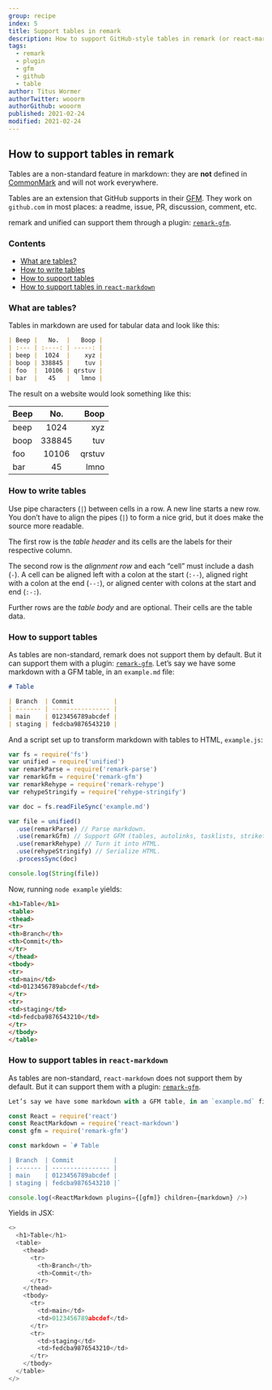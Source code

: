 ```yaml
---
group: recipe
index: 5
title: Support tables in remark
description: How to support GitHub-style tables in remark (or react-markdown)
tags:
  - remark
  - plugin
  - gfm
  - github
  - table
author: Titus Wormer
authorTwitter: wooorm
authorGithub: wooorm
published: 2021-02-24
modified: 2021-02-24
---
```


## How to support tables in remark

Tables are a non-standard feature in markdown: they are **not** defined in
[CommonMark][] and will not work everywhere.

Tables are an extension that GitHub supports in their [GFM][].
They work on `github.com` in most places: a readme, issue, PR, discussion,
comment, etc.

remark and unified can support them through a plugin:
[`remark-gfm`][remark-gfm].

### Contents

*   [What are tables?](#what-are-tables)
*   [How to write tables](#how-to-write-tables)
*   [How to support tables](#how-to-support-tables)
*   [How to support tables in `react-markdown`](#how-to-support-tables-in-react-markdown)

### What are tables?

Tables in markdown are used for tabular data and look like this:

```markdown
| Beep |   No.  |   Boop |
| :--- | :----: | -----: |
| beep |  1024  |    xyz |
| boop | 338845 |    tuv |
| foo  |  10106 | qrstuv |
| bar  |   45   |   lmno |
```

The result on a website would look something like this:

| Beep |   No.  |   Boop |
| :--- | :----: | -----: |
| beep |  1024  |    xyz |
| boop | 338845 |    tuv |
| foo  |  10106 | qrstuv |
| bar  |   45   |   lmno |

### How to write tables

Use pipe characters (`|`) between cells in a row.
A new line starts a new row.
You don’t have to align the pipes (`|`) to form a nice grid, but it does make
the source more readable.

The first row is the *table header* and its cells are the labels for their
respective column.

The second row is the *alignment row* and each “cell” must include a dash (`-`).
A cell can be aligned left with a colon at the start (`:--`), aligned right with
a colon at the end (`--:`), or aligned center with colons at the start and end
(`:-:`).

Further rows are the *table body* and are optional.
Their cells are the table data.

### How to support tables

As tables are non-standard, remark does not support them by default.
But it can support them with a plugin: [`remark-gfm`][remark-gfm].
Let’s say we have some markdown with a GFM table, in an `example.md` file:

```markdown
# Table

| Branch  | Commit           |
| ------- | ---------------- |
| main    | 0123456789abcdef |
| staging | fedcba9876543210 |
```

And a script set up to transform markdown with tables to HTML, `example.js`:

```javascript
var fs = require('fs')
var unified = require('unified')
var remarkParse = require('remark-parse')
var remarkGfm = require('remark-gfm')
var remarkRehype = require('remark-rehype')
var rehypeStringify = require('rehype-stringify')

var doc = fs.readFileSync('example.md')

var file = unified()
  .use(remarkParse) // Parse markdown.
  .use(remarkGfm) // Support GFM (tables, autolinks, tasklists, strikethrough).
  .use(remarkRehype) // Turn it into HTML.
  .use(rehypeStringify) // Serialize HTML.
  .processSync(doc)

console.log(String(file))
```

Now, running `node example` yields:

```html
<h1>Table</h1>
<table>
<thead>
<tr>
<th>Branch</th>
<th>Commit</th>
</tr>
</thead>
<tbody>
<tr>
<td>main</td>
<td>0123456789abcdef</td>
</tr>
<tr>
<td>staging</td>
<td>fedcba9876543210</td>
</tr>
</tbody>
</table>
```

### How to support tables in `react-markdown`

As tables are non-standard, `react-markdown` does not support them by default.
But it can support them with a plugin: [`remark-gfm`][remark-gfm].

```js
Let’s say we have some markdown with a GFM table, in an `example.md` file:

const React = require('react')
const ReactMarkdown = require('react-markdown')
const gfm = require('remark-gfm')

const markdown = `# Table

| Branch  | Commit           |
| ------- | ---------------- |
| main    | 0123456789abcdef |
| staging | fedcba9876543210 |`

console.log(<ReactMarkdown plugins={[gfm]} children={markdown} />)
```

Yields in JSX:

```javascript
<>
  <h1>Table</h1>
  <table>
    <thead>
      <tr>
        <th>Branch</th>
        <th>Commit</th>
      </tr>
    </thead>
    <tbody>
      <tr>
        <td>main</td>
        <td>0123456789abcdef</td>
      </tr>
      <tr>
        <td>staging</td>
        <td>fedcba9876543210</td>
      </tr>
    </tbody>
  </table>
</>
```

[commonmark]: https://commonmark.org

[gfm]: https://github.github.com/gfm/

[remark-gfm]: https://github.com/remarkjs/remark-gfm

